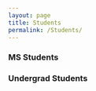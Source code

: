 ```yaml
---
layout: page
title: Students
permalink: /Students/
---
```


### MS Students
<p> <p>
  
### Undergrad Students  

